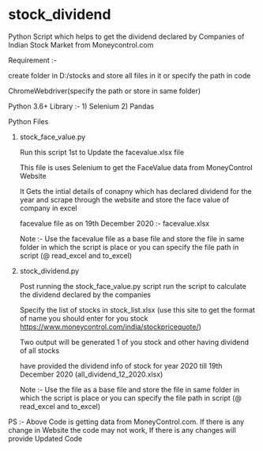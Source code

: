 # stock_dividend
Python Script which helps to get the dividend declared by Companies of Indian Stock Market from Moneycontrol.com

Requirement :-
  
  create folder in D:/stocks and store all files in it  or specify the path in code
  
  ChromeWebdriver(specify the path or store in same folder)
  
  Python 3.6+
    Library :-
      1) Selenium
      2) Pandas



Python Files

1) stock_face_value.py

    Run this script 1st to Update the facevalue.xlsx file
  
    This file is uses Selenium to get the FaceValue data from MoneyControl Website
  
    It Gets the intial details of conapny which has declared dividend for the year and scrape through the website and store the face value of company in excel
  
    facevalue file as on 19th December 2020 :- facevalue.xlsx
  
    Note :- Use the facevalue file as a base file and store the file in same folder in which the script is place or you can specify the file path in script (@ read_excel and   to_excel)
  
  

2) stock_dividend.py

    Post running the stock_face_value.py script run the script to calculate the dividend declared by the companies
   
    Specify the list of stocks in stock_list.xlsx (use this site to get the format of name you should enter for you stock https://www.moneycontrol.com/india/stockpricequote/)
   
    Two output will be generated 1 of you stock and other having dividend of all stocks
   
    have provided the dividend info of stock for year 2020 till 19th December 2020 (all_dividend_12_2020.xlsx)
   
    Note :- Use the file as a base file and store the file in same folder in which the script is place or you can specify the file path in script (@ read_excel and to_excel)
   
PS :- Above Code is getting data from MoneyControl.com. If there is any change in Website the code may not work, If there is any changes will provide Updated Code
